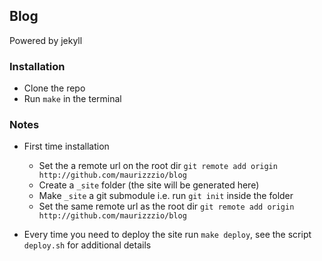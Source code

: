 ## Blog

Powered by jekyll

### Installation

- Clone the repo
- Run `make` in the terminal

### Notes

- First time installation
  - Set the a remote url on the root dir `git remote add origin http://github.com/maurizzzio/blog`
  - Create a `_site` folder (the site will be generated here)
  - Make `_site` a git submodule i.e. run `git init` inside the folder
  - Set the same remote url as the root dir `git remote add origin http://github.com/maurizzzio/blog`

- Every time you need to deploy the site run `make deploy`, see the script `deploy.sh` for additional details
